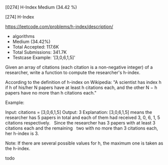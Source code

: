 [0274] H-Index                                                      Medium (34.42 %)

<!--front-->	
[274] H-Index  

https://leetcode.com/problems/h-index/description/

* algorithms
* Medium (34.42%)
* Total Accepted:    117.6K
* Total Submissions: 341.7K
* Testcase Example:  '[3,0,6,1,5]'

Given an array of citations (each citation is a non-negative integer) of a researcher, write a function to compute the researcher's h-index.

According to the definition of h-index on Wikipedia: "A scientist has index h if h of his/her N papers have at least h citations each, and the other N − h papers have no more than h citations each."

Example:


Input: citations = [3,0,6,1,5]
Output: 3 
Explanation: [3,0,6,1,5] means the researcher has 5 papers in total and each of them had 
             received 3, 0, 6, 1, 5 citations respectively. 
             Since the researcher has 3 papers with at least 3 citations each and the remaining 
             two with no more than 3 citations each, her h-index is 3.

Note: If there are several possible values for h, the maximum one is taken as the h-index.


<!--back-->
todo
